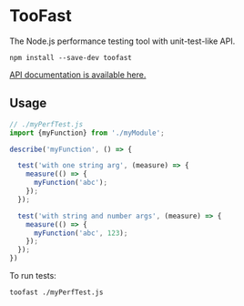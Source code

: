 # TooFast

The Node.js performance testing tool with unit-test-like API.

```shell
npm install --save-dev toofast
```

[API documentation is available here.](https://smikhalevski.github.io/toofast/)

## Usage

```ts
// ./myPerfTest.js
import {myFunction} from './myModule';

describe('myFunction', () => {

  test('with one string arg', (measure) => {
    measure(() => {
      myFunction('abc');
    });
  });

  test('with string and number args', (measure) => {
    measure(() => {
      myFunction('abc', 123);
    });
  });
})
```

To run tests:

```shell
toofast ./myPerfTest.js
```
